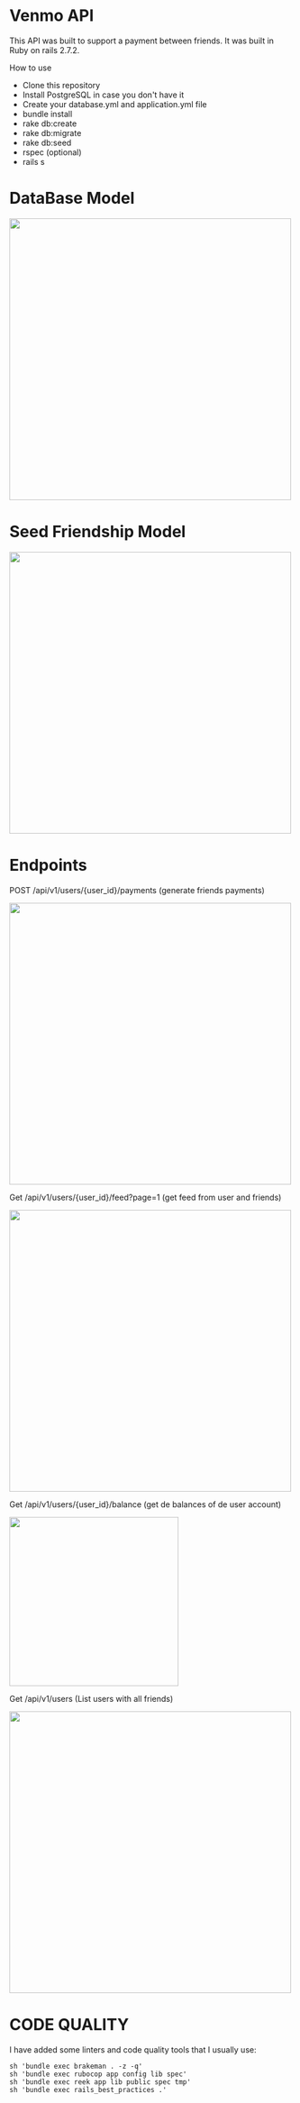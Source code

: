 # Venmo API
This API was built to support a payment between friends.
It was built in Ruby on rails 2.7.2.

How to use
* Clone this repository
* Install PostgreSQL in case you don't have it
* Create your database.yml and application.yml file
* bundle install
* rake db:create
* rake db:migrate
* rake db:seed
* rspec (optional)
* rails s

# DataBase Model

<img width="500" src="https://user-images.githubusercontent.com/53717512/150684808-506ffcf0-7839-426b-95c0-45357cfc7503.png">

# Seed Friendship Model

<img width="500" src="https://user-images.githubusercontent.com/53717512/150685157-fb70a58a-f6dd-460c-99c7-5b727d1bf240.png">

# Endpoints


POST  /api/v1/users/{user_id}/payments (generate friends payments)

<img width="500" src="https://user-images.githubusercontent.com/53717512/150615103-4d76c006-4515-47e9-939a-ff71aeeb3b67.png">

Get  /api/v1/users/{user_id}/feed?page=1 (get feed from user and friends)

<img width="500" src="https://user-images.githubusercontent.com/53717512/150615370-cde09eb5-b9e7-40b1-9923-92a73ef1ebed.png">

Get  /api/v1/users/{user_id}/balance (get de balances of de user account)

<img width="300" src="https://user-images.githubusercontent.com/53717512/150615425-52b96199-dda0-4439-b845-880e3ad436f1.png">


Get  /api/v1/users (List users with all friends)

<img width="500" src="https://user-images.githubusercontent.com/53717512/150615484-b0290b8a-ba06-406b-810b-0c8871af8397.png">

# CODE QUALITY
 
 I have added some linters and code quality tools that I usually use:
 
    sh 'bundle exec brakeman . -z -q'
    sh 'bundle exec rubocop app config lib spec'
    sh 'bundle exec reek app lib public spec tmp'
    sh 'bundle exec rails_best_practices .'
    
    
 
 
